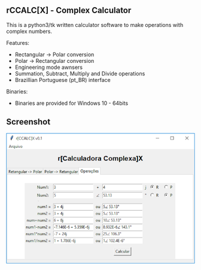 rCCALC[X] - Complex Calculator
------------------------------

This is a python3/tk written calculator software to make operations with complex numbers.

Features:
- Rectangular -> Polar conversion
- Polar -> Rectangular conversion
- Engineering mode awnsers
- Summation, Subtract, Multiply and Divide operations
- Brazillian Portuguese (pt_BR) interface 

Binaries:
- Binaries are provided for Windows 10 - 64bits 

Screenshot
----------
![Main Screen - Windows](images/1.png)



